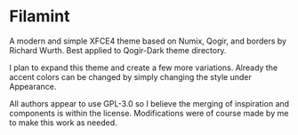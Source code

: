 # Filamint

A modern and simple XFCE4 theme based on Numix, Qogir, and borders by Richard Wurth. Best applied to Qogir-Dark theme directory.

I plan to expand this theme and create a few more variations. Already the accent colors can be changed by simply changing the style under Appearance.

All authors appear to use GPL-3.0 so I believe the merging of inspiration and components is within the license. Modifications were of course made by me to make this work as needed.